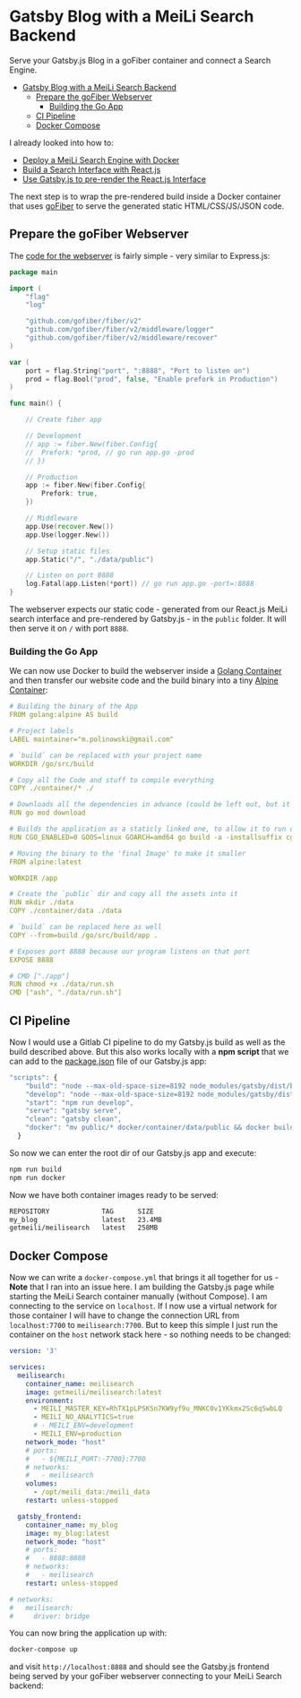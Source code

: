 # Gatsby Blog with a MeiLi Search Backend

Serve your Gatsby.js Blog in a goFiber container and connect a Search Engine.

<!-- TOC -->

- [Gatsby Blog with a MeiLi Search Backend](#gatsby-blog-with-a-meili-search-backend)
  - [Prepare the goFiber Webserver](#prepare-the-gofiber-webserver)
    - [Building the Go App](#building-the-go-app)
  - [CI Pipeline](#ci-pipeline)
  - [Docker Compose](#docker-compose)

<!-- /TOC -->


I already looked into how to:


* [Deploy a MeiLi Search Engine with Docker](https://mpolinowski.github.io/docs/DevOps/Elasticsearch/2023-02-10--meili-rusty-elastic-docker/2023-02-10)
* [Build a Search Interface with React.js](https://mpolinowski.github.io/docs/Development/Javascript/2023-02-12-react-meili-search-starter/2023-02-12)
* [Use Gatsby.js to pre-render the React.js Interface](https://mpolinowski.github.io/docs/Development/Javascript/2023-02-13-gatsby-meili-search-starter/2023-02-13)


The next step is to wrap the pre-rendered build inside a Docker container that uses [goFiber](https://github.com/gofiber/fiber) to serve the generated static HTML/CSS/JS/JSON code.



## Prepare the goFiber Webserver

The [code for the webserver](https://github.com/mpolinowski/meili-hello/blob/master/03_gastby_frontend/docker/container/app.go) is fairly simple - very similar to Express.js:


```go
package main

import (
	"flag"
	"log"

	"github.com/gofiber/fiber/v2"
	"github.com/gofiber/fiber/v2/middleware/logger"
	"github.com/gofiber/fiber/v2/middleware/recover"
)

var (
	port = flag.String("port", ":8888", "Port to listen on")
	prod = flag.Bool("prod", false, "Enable prefork in Production")
)

func main() {

	// Create fiber app

	// Development
	// app := fiber.New(fiber.Config{
	// 	Prefork: *prod, // go run app.go -prod
	// })

	// Production
	app := fiber.New(fiber.Config{
		Prefork: true,
	})

	// Middleware
	app.Use(recover.New())
	app.Use(logger.New())

	// Setup static files
	app.Static("/", "./data/public")

	// Listen on port 8888
	log.Fatal(app.Listen(*port)) // go run app.go -port=:8888
}
```

The webserver expects our static code - generated from our React.js MeiLi search interface and pre-rendered by Gatsby.js - in the `public` folder. It will then serve it on `/` with port `8888`.


### Building the Go App

We can now use Docker to build the webserver inside a [Golang Container](https://hub.docker.com/_/golang) and then transfer our website code and the build binary into a tiny [Alpine Container](https://hub.docker.com/_/alpine):  


```yml
# Building the binary of the App
FROM golang:alpine AS build

# Project labels
LABEL maintainer="m.polinowski@gmail.com"

# `build` can be replaced with your project name
WORKDIR /go/src/build

# Copy all the Code and stuff to compile everything
COPY ./container/* ./

# Downloads all the dependencies in advance (could be left out, but it's more clear this way)
RUN go mod download

# Builds the application as a staticly linked one, to allow it to run on alpine
RUN CGO_ENABLED=0 GOOS=linux GOARCH=amd64 go build -a -installsuffix cgo -o app .

# Moving the binary to the 'final Image' to make it smaller
FROM alpine:latest

WORKDIR /app

# Create the `public` dir and copy all the assets into it
RUN mkdir ./data
COPY ./container/data ./data

# `build` can be replaced here as well
COPY --from=build /go/src/build/app .

# Exposes port 8888 because our program listens on that port
EXPOSE 8888

# CMD ["./app"]
RUN chmod +x ./data/run.sh
CMD ["ash", "./data/run.sh"]
```


## CI Pipeline

Now I would use a Gitlab CI pipeline to do my Gatsby.js build as well as the build described above. But this also works locally with a __npm script__ that we can add to the [package.json](https://github.com/mpolinowski/meili-hello/blob/master/03_gastby_frontend/package.json) file of our Gatsby.js app:


```js
"scripts": {
    "build": "node --max-old-space-size=8192 node_modules/gatsby/dist/bin/gatsby build",
    "develop": "node --max-old-space-size=8192 node_modules/gatsby/dist/bin/gatsby develop",
    "start": "npm run develop",
    "serve": "gatsby serve",
    "clean": "gatsby clean",
    "docker": "mv public/* docker/container/data/public && docker build -t my_blog docker/. && mv docker/container/data/public/* public"
  }
```


So now we can enter the root dir of our Gatsby.js app and execute:


```bash
npm run build
npm run docker
```


Now we have both container images ready to be served:


```bash
REPOSITORY             TAG      SIZE
my_blog                latest   23.4MB
getmeili/meilisearch   latest   258MB
```


## Docker Compose

Now we can write a `docker-compose.yml` that brings it all together for us - __Note__ that I ran into an issue here. I am building the Gatsby.js page while starting the MeiLi Search container manually (without Compose). I am connecting to the service on `localhost`. If I now use a virtual network for those container I will have to change the connection URL from `localhost:7700` to `meilisearch:7700`. But to keep this simple I just run the container on the `host` network stack here - so nothing needs to be changed:



```yml
version: '3'

services:
  meilisearch:
    container_name: meilisearch
    image: getmeili/meilisearch:latest
    environment:
      - MEILI_MASTER_KEY=RhTX1pLPSKSn7KW9yf9u_MNKC0v1YKkmx2Sc6qSwbLQ
      - MEILI_NO_ANALYTICS=true
      # - MEILI_ENV=development
      - MEILI_ENV=production
    network_mode: "host"
    # ports:
    #   - ${MEILI_PORT:-7700}:7700
    # networks:
    #   - meilisearch
    volumes:
      - /opt/meili_data:/meili_data
    restart: unless-stopped

  gatsby_frontend:
    container_name: my_blog
    image: my_blog:latest
    network_mode: "host"    
    # ports:
    #   - 8888:8888
    # networks:
    #   - meilisearch
    restart: unless-stopped

# networks:
#   meilisearch:
#     driver: bridge
```

You can now bring the application up with:


```bash
docker-compose up
```

and visit `http://localhost:8888` and should see the Gatsby.js frontend being served by your goFiber webserver connecting to your MeiLi Search backend: